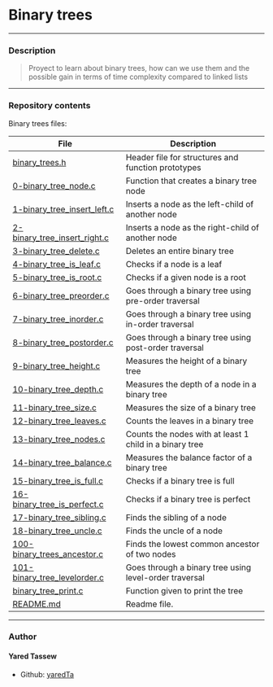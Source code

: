 # Binary trees
---
### Description
> Proyect to learn about binary trees, how can we use them and the possible gain in terms of time complexity compared to linked lists
---
### Repository contents
Binary trees files:

|   **File**   |   **Description**   |
| -------------- | --------------------- |
|[binary_trees.h](./binary_trees.h) | Header file for structures and function prototypes |
|[0-binary_tree_node.c](./0-binary_tree_node.c) | Function that creates a binary tree node |
|[1-binary_tree_insert_left.c](./1-binary_tree_insert_left.c) | Inserts a node as the left-child of another node |
|[2-binary_tree_insert_right.c](./2-binary_tree_insert_right.c) | Inserts a node as the right-child of another node |
|[3-binary_tree_delete.c](./3-binary_tree_delete.c) | Deletes an entire binary tree |
|[4-binary_tree_is_leaf.c](./4-binary_tree_is_leaf.c) | Checks if a node is a leaf |
|[5-binary_tree_is_root.c](./5-binary_tree_is_root.c) | Checks if a given node is a root |
|[6-binary_tree_preorder.c](./6-binary_tree_preorder.c) | Goes through a binary tree using pre-order traversal |
|[7-binary_tree_inorder.c](./7-binary_tree_inorder.c) | Goes through a binary tree using in-order traversal |
|[8-binary_tree_postorder.c](./8-binary_tree_postorder.c) | Goes through a binary tree using post-order traversal |
|[9-binary_tree_height.c](./9-binary_tree_height.c) | Measures the height of a binary tree |
|[10-binary_tree_depth.c](./10-binary_tree_depth.c) | Measures the depth of a node in a binary tree |
|[11-binary_tree_size.c](./11-binary_tree_size.c) | Measures the size of a binary tree |
|[12-binary_tree_leaves.c](./12-binary_tree_leaves.c) | Counts the leaves in a binary tree |
|[13-binary_tree_nodes.c](./13-binary_tree_nodes.c) | Counts the nodes with at least 1 child in a binary tree |
|[14-binary_tree_balance.c](./14-binary_tree_balance.c) | Measures the balance factor of a binary tree |
|[15-binary_tree_is_full.c](./15-binary_tree_is_full.c) | Checks if a binary tree is full |
|[16-binary_tree_is_perfect.c](./16-binary_tree_is_perfect.c) | Checks if a binary tree is perfect |
|[17-binary_tree_sibling.c](./17-binary_tree_sibling.c) | Finds the sibling of a node |
|[18-binary_tree_uncle.c](./18-binary_tree_uncle.c) | Finds the uncle of a node |
|[100-binary_trees_ancestor.c](./100-binary_trees_ancestor.c) | Finds the lowest common ancestor of two nodes |
|[101-binary_tree_levelorder.c](./101-binary_tree_levelorder.c) | Goes through a binary tree using level-order traversal |
|[binary_tree_print.c](./binary_tree_print.c) | Function given to print the tree |
|[README.md](./README.md) | Readme file. |
---
### Author
#### Yared Tassew
- Github: [yaredTa](https://github.com/yaredTa)
